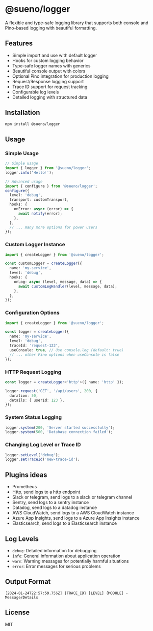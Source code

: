 # @sueno/logger

A flexible and type-safe logging library that supports both console and Pino-based logging with beautiful formatting.

## Features

- Simple import and use with default logger
- Hooks for custom logging behavior
- Type-safe logger names with generics
- Beautiful console output with colors
- Optional Pino integration for production logging
- Request/Response logging support
- Trace ID support for request tracking
- Configurable log levels
- Detailed logging with structured data

## Installation

```bash
npm install @sueno/logger
```

## Usage

### Simple Usage

```typescript
// Simple usage
import { logger } from '@sueno/logger';
logger.info('Hello!');

// Advanced usage
import { configure } from '@sueno/logger';
configure({
  level: 'debug',
  transport: customTransport,
  hooks: {
    onError: async (error) => {
      await notify(error);
    },
  },
  // ... many more options for power users
});
```

### Custom Logger Instance

```typescript
import { createLogger } from '@sueno/logger';

const customLogger = createLogger({
  name: 'my-service',
  level: 'debug',
  hooks: {
    onLog: async (level, message, data) => {
      await customLogHandler(level, message, data);
    },
  },
});
```

### Configuration Options

```typescript
import { createLogger } from '@sueno/logger';

const logger = createLogger({
  name: 'my-service',
  level: 'debug',
  traceId: 'request-123',
  useConsole: true, // Use console.log (default: true)
  // ... other Pino options when useConsole is false
});
```

### HTTP Request Logging

```typescript
const logger = createLogger<'http'>({ name: 'http' });

logger.request('GET', '/api/users', 200, {
  duration: 50,
  details: { userId: 123 },
});
```

### System Status Logging

```typescript
logger.system(200, 'Server started successfully');
logger.system(500, 'Database connection failed');
```

### Changing Log Level or Trace ID

```typescript
logger.setLevel('debug');
logger.setTraceId('new-trace-id');
```

## Plugins ideas

- Prometheus
- Http, send logs to a http endpoint
- Slack or telegram, send logs to a slack or telegram channel
- Sentry, send logs to a sentry instance
- Datadog, send logs to a datadog instance
- AWS CloudWatch, send logs to a AWS CloudWatch instance
- Azure App Insights, send logs to a Azure App Insights instance
- Elasticsearch, send logs to a Elasticsearch instance

## Log Levels

- `debug`: Detailed information for debugging
- `info`: General information about application operation
- `warn`: Warning messages for potentially harmful situations
- `error`: Error messages for serious problems

## Output Format

```
[2024-01-24T22:57:59.756Z] {TRACE_ID} [LEVEL] {MODULE} - Message/Details
```

## License

MIT
